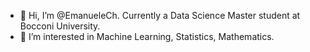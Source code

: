 - 👋 Hi, I’m @EmanueleCh. Currently a Data Science Master student at Bocconi University. 
- 👀 I’m interested in Machine Learning, Statistics, Mathematics. 

<!---
EmanueleCh/EmanueleCh is a ✨ special ✨ repository because its `README.md` (this file) appears on your GitHub profile.
You can click the Preview link to take a look at your changes.
--->
